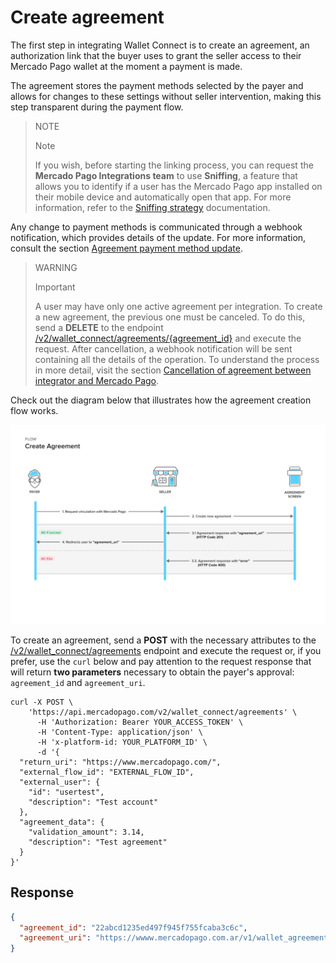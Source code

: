 # Create agreement

The first step in integrating Wallet Connect is to create an agreement, an authorization link that the buyer uses to grant the seller access to their Mercado Pago wallet at the moment a payment is made.

The agreement stores the payment methods selected by the payer and allows for changes to these settings without seller intervention, making this step transparent during the payment flow.

> NOTE
>
> Note
>
> If you wish, before starting the linking process, you can request the **Mercado Pago Integrations team** to use **Sniffing**, a feature that allows you to identify if a user has the Mercado Pago app installed on their mobile device and automatically open that app. For more information, refer to the [Sniffing strategy](/developers/en/docs/wallet-connect/account-linking-flow/create-agreement/sniffing-strategy) documentation.

Any change to payment methods is communicated through a webhook notification, which provides details of the update. 
For more information, consult the section [Agreement payment method update](/developers/en/docs/wallet-connect/additional-content/your-integrations/notifications/webhooks).

> WARNING
>
> Important
>
> A user may have only one active agreement per integration. To create a new agreement, the previous one must be canceled. To do this, send a **DELETE** to the endpoint [/v2/wallet_connect/agreements/{agreement_id}](/developers/en/reference/wallet_connect/_wallet_connect_agreements_agreement_id/delete) and execute the request. After cancellation, a webhook notification will be sent containing all the details of the operation. To understand the process in more detail, visit the section [Cancellation of agreement between integrator and Mercado Pago](/developers/en/docs/wallet-connect/additional-content/your-integrations/notifications/webhooks).

Check out the diagram below that illustrates how the agreement creation flow works.

![Create agreement](/images/wallet-connect/new-create-agreement.en.png)

To create an agreement, send a **POST** with the necessary attributes to the [/v2/wallet_connect/agreements](/developers/en/reference/wallet_connect/_wallet_connect_agreements/post) endpoint and execute the request or, if you prefer, use the `curl` below and pay attention to the request response that will return **two parameters** necessary to obtain the payer's approval: `agreement_id` and `agreement_uri`.

```curl
curl -X POST \
    'https://api.mercadopago.com/v2/wallet_connect/agreements' \
      -H 'Authorization: Bearer YOUR_ACCESS_TOKEN' \
      -H 'Content-Type: application/json' \
      -H 'x-platform-id: YOUR_PLATFORM_ID' \
      -d '{
  "return_uri": "https://www.mercadopago.com/",
  "external_flow_id": "EXTERNAL_FLOW_ID",
  "external_user": {
    "id": "usertest",
    "description": "Test account"
  },
  "agreement_data": {
    "validation_amount": 3.14,
    "description": "Test agreement"
  }
}'
```

## Response

```json
{
  "agreement_id": "22abcd1235ed497f945f755fcaba3c6c",
  "agreement_uri": "https://wwww.mercadopago.com.ar/v1/wallet_agreement/22abcd1235ed497f945f755fcaba3c6c"
}
```